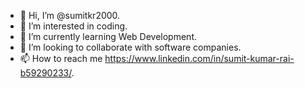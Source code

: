 - 👋 Hi, I’m @sumitkr2000.
- 👀 I’m interested in coding.
- 🌱 I’m currently learning Web Development.
- 💞️ I’m looking to collaborate with software companies.
- 📫 How to reach me https://www.linkedin.com/in/sumit-kumar-rai-b59290233/.

<!---
sumitkr2000/sumitkr2000 is a ✨ special ✨ repository because its `README.md` (this file) appears on your GitHub profile.
You can click the Preview link to take a look at your changes.
--->

